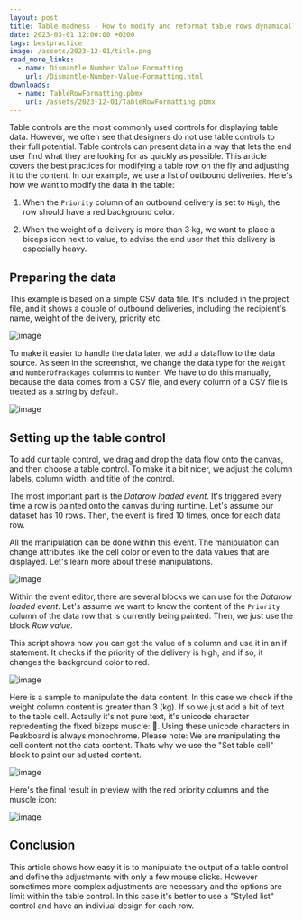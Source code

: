 ```yaml
---
layout: post
title: Table madness - How to modify and reformat table rows dynamically without any code
date: 2023-03-01 12:00:00 +0200
tags: bestpractice
image: /assets/2023-12-01/title.png
read_more_links:
  - name: Dismantle Number Value Formatting
    url: /Dismantle-Number-Value-Formatting.html
downloads:
  - name: TableRowFormatting.pbmx
    url: /assets/2023-12-01/TableRowFormatting.pbmx
---
```


Table controls are the most commonly used controls for displaying table data. However, we often see that designers do not use table controls to their full potential. Table controls can present data in a way that lets the end user find what they are looking for as quickly as possible. This article covers the best practices for modifying a table row on the fly and adjusting it to the content. In our example, we use a list of outbound deliveries. Here's how we want to modify the data in the table:

1. When the `Priority` column of an outbound delivery is set to `High`, the row should have a red background color.

2. When the weight of a delivery is more than 3 kg, we want to place a biceps icon next to value, to advise the end user that this delivery is especially heavy.

## Preparing the data

This example is based on a simple CSV data file. It's included in the project file, and it shows a couple of outbound deliveries, including the recipient's name, weight of the delivery, priority etc.

![image](/assets/2023-12-01/010.png)

To make it easier to handle the data later, we add a dataflow to the data source. As seen in the screenshot, we change the data type for the `Weight` and `NumberOfPackages` columns to `Number`. We have to do this manually, because the data comes from a CSV file, and every column of a CSV file is treated as a string by default.

![image](/assets/2023-12-01/020.png)

## Setting up the table control

To add our table control, we drag and drop the data flow onto the canvas, and then choose a table control. To make it a bit nicer, we adjust the column labels, column width, and title of the control.

The most important part is the *Datarow loaded event*. It's triggered every time a row is painted onto the canvas during runtime. Let's assume our dataset has 10 rows. Then, the event is fired 10 times, once for each data row.

All the manipulation can be done within this event. The manipulation can change attributes like the cell color or even to the data values that are displayed. Let's learn more about these manipulations.

![image](/assets/2023-12-01/030.png)

Within the event editor, there are several blocks we can use for the *Datarow loaded event*. Let's assume we want to know the content of the `Priority` column of the data row that is currently being painted. Then, we just use the block *Row value*.

This script shows how you can get the value of a column and use it in an if statement. It checks if the priority of the delivery is high, and if so, it changes the background color to red.

![image](/assets/2023-12-01/040.png)

Here is a sample to manipulate the data content. In this case we check if the weight column content is greater than 3 (kg). If so we just add a bit of text to the table cell. Actaully it's not pure text, it's unicode character repredenting the flxed bizeps muscle: 💪.
Using these unicode characters in Peakboard is always monochrome. Please note: We are manipulating the cell content not the data content. Thats why we use the "Set table cell" block to paint our adjusted content.

![image](/assets/2023-12-01/050.png)

Here's the final result in preview with the red priority columns and the muscle icon:

![image](/assets/2023-12-01/060.png)

## Conclusion

This article shows how easy it is to manipulate the output of a table control and define the adjustments with only a few mouse clicks. However sometimes more complex adjustments are necessary and the options are limit within the table control. In this case it's better to use a "Styled list" control and have an indiviual design for each row.